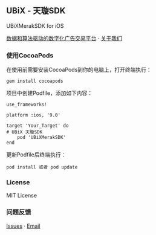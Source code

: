
## UBiX - 天璇SDK

UBiXMerakSDK for iOS

[数据和算法驱动的数字化广告交易平台](https://www.ubixai.com/product/ssp) · [关于我们](https://www.ubixai.com/company?tab=About)

### 使用CocoaPods

在使用前需要安装CocoaPods到你的电脑上，打开终端执行：

```
gem install cocoapods
```

项目中创建Podfile，添加如下内容：

```  
use_frameworks!

platform :ios, '9.0'

target 'Your_Target' do
# UBiX 天璇SDK
	pod 'UBiXMerakSDK'
end
```

更新Podfile后终端执行：

```
pod install 或者 pod update
```

### License
MIT License

### 问题反馈
[Issues](https://github.com/ubixai/UBiXMerakSDK/issues/new) · [Email](mailto:pub.dev@ubixai.com)
